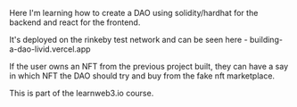 Here I'm learning how to create a DAO using solidity/hardhat for the backend and react for the frontend.

It's deployed on the rinkeby test network and can be seen here - building-a-dao-livid.vercel.app

If the user owns an NFT from the previous project built, they can have a say in which NFT the DAO should try and buy from the fake nft marketplace.

This is part of the learnweb3.io course.
